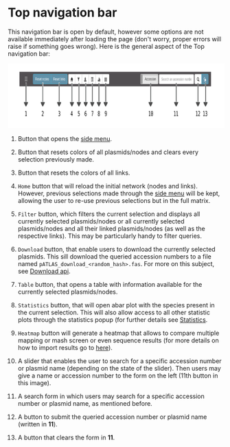 # Top navigation bar

This navigation bar is open by default, however some options are not
available immediately after loading the page (don't worry, proper errors
will raise if something goes wrong). Here is the general aspect of the
Top navigation bar:

<img width="900" height="150" src="gitbook/images/topbar.png" alt="topbar"/>


1. Button that opens the [side menu](Sidebar.md).

2. Button that resets colors of all plasmids/nodes and clears every selection
previously made.

3. Button that resets the colors of all links.

4. `Home` button that will reload the initial network (nodes and links).
However, previous selections made through the [side menu](Sidebar.md)
will be kept, allowing the user to re-use previous selections but in
the full matrix.

5. `Filter` button, which filters the current selection and displays
all currently selected plasmids/nodes or all currently selected
plasmids/nodes and all their linked plasmids/nodes (as well as the
respective links). This may be particularly handy to filter queries.

6. `Download` button, that enable users to download the currently
selected plasmids. This sill download the queried accession numbers to
a file named `pATLAS_download_<random_hash>.fas`. For more on this
subject, see [Download api](download_api.md).

7. `Table` button, that opens a table with information available for the
currently selected plasmids/nodes.

8. `Statistics` button, that will open abar plot with the species
present in the current selection. This will also allow access to all
other statistic plots through the statistics popup (for further details
see [Statistics](Statistics.md).

9. `Heatmap` button will generate a heatmap that allows to compare
multiple mapping or mash screen or even sequence results (for more
details on how to import results go to [here](Import.md)).

10. A slider that enables the user to search for a specific accession
number or plasmid name (depending on the state of the slider). Then
users may give a name or accession number to the form on the left (11th
button in this image).

11. A search form in which users may search for a specific accession number or
plasmid name, as mentioned before.

12. A button to submit the queried accession number or plasmid name
(written in **11**).

13. A button that clears the form in **11**.
